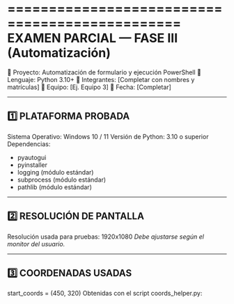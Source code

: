 ===============================================
 EXAMEN PARCIAL — FASE III (Automatización)
===============================================

🔹 Proyecto: Automatización de formulario y ejecución PowerShell
🔹 Lenguaje: Python 3.10+
🔹 Integrantes: [Completar con nombres y matrículas]
🔹 Equipo: [Ej. Equipo 3]
🔹 Fecha: [Completar]

-----------------------------------------------
1️⃣ PLATAFORMA PROBADA
-----------------------------------------------
Sistema Operativo: Windows 10 / 11
Versión de Python: 3.10 o superior
Dependencias:
- pyautogui
- pyinstaller
- logging (módulo estándar)
- subprocess (módulo estándar)
- pathlib (módulo estándar)

-----------------------------------------------
2️⃣ RESOLUCIÓN DE PANTALLA
-----------------------------------------------
Resolución usada para pruebas: 1920x1080
*Debe ajustarse según el monitor del usuario.*

-----------------------------------------------
3️⃣ COORDENADAS USADAS
-----------------------------------------------
start_coords = (450, 320)
Obtenidas con el script coords_helper.py:
